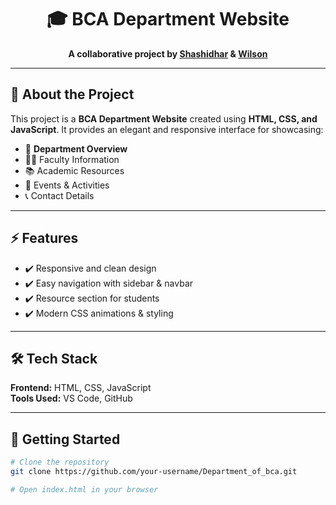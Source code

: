<h1 align="center">🎓 BCA Department Website</h1>

<p align="center">
  <b>A collaborative project by <a href="https://github.com/Shashidharak89">Shashidhar</a> & <a href="https://github.com/Willscreation">Wilson</a></b>
</p>

---

<h2>📌 About the Project</h2>
<p>
This project is a <b>BCA Department Website</b> created using 
<strong>HTML, CSS, and JavaScript</strong>.  
It provides an elegant and responsive interface for showcasing:
</p>

<ul>
  <li>🏫 <b>Department Overview</b></li>
  <li>👨‍🏫 Faculty Information</li>
  <li>📚 Academic Resources</li>
  <li>🎉 Events & Activities</li>
  <li>📞 Contact Details</li>
</ul>

---

<h2>⚡ Features</h2>

<ul>
  <li>✔️ Responsive and clean design</li>
  <li>✔️ Easy navigation with sidebar & navbar</li>
  <li>✔️ Resource section for students</li>
  <li>✔️ Modern CSS animations & styling</li>
</ul>

---

<h2>🛠️ Tech Stack</h2>

<p>
  <b>Frontend:</b> HTML, CSS, JavaScript <br/>
  <b>Tools Used:</b> VS Code, GitHub
</p>

---

<h2>🚀 Getting Started</h2>

```bash
# Clone the repository
git clone https://github.com/your-username/Department_of_bca.git

# Open index.html in your browser
